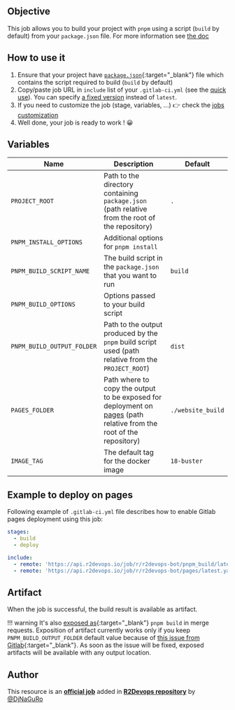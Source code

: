 ## Objective

This job allows you to build your project with `pnpm` using a script (`build` by default)
from your `package.json` file. For more information see [the doc]('https://pnpm.io/cli/run)

## How to use it

1. Ensure that your project have
   [`package.json`](https://docs.npmjs.com/cli/v6/configuring-npm/package-json){:target="_blank"}
   file which contains the script required to build (`build` by default)
1. Copy/paste job URL in `include` list of your `.gitlab-ci.yml` (see the [quick use](https://docs.r2devops.io/get-started/use-templates/#use-a-template)). You can specify [a fixed version](https://docs.r2devops.io/get-started/use-templates/#versioning) instead of `latest`.
1. If you need to customize the job (stage, variables, ...) 👉 check the [jobs
   customization](https://docs.r2devops.io/get-started/use-templates/#job-templates-customization)
1. Well done, your job is ready to work ! 😀

## Variables

| Name | Description | Default |
| ---- | ----------- | ------- |
| `PROJECT_ROOT` | Path to the directory containing `package.json` (path relative from the root of the repository) | `.` |
| `PNPM_INSTALL_OPTIONS` | Additional options for `pnpm install` | ` ` |
| `PNPM_BUILD_SCRIPT_NAME` | The build script in the `package.json` that you want to run | `build` |
| `PNPM_BUILD_OPTIONS` | Options passed to your build script | ` ` |
| `PNPM_BUILD_OUTPUT_FOLDER` | Path to the output produced by the `pnpm` build script used (path relative from the `PROJECT_ROOT`) | `dist` |
| `PAGES_FOLDER` | Path where to copy the output to be exposed for deployment on [pages](https://r2devops.io/_/gitlab/r2devops/hub/pages) (path relative from the root of the repository) | `./website_build` |
| `IMAGE_TAG` | The default tag for the docker image | `18-buster`  |

## Example to deploy on pages

Following example of `.gitlab-ci.yml` file describes how to enable Gitlab pages
deployment using this job:

```yaml
stages:
  - build
  - deploy

include:
  - remote: 'https://api.r2devops.io/job/r/r2devops-bot/pnpm_build/latest.yml'
  - remote: 'https://api.r2devops.io/job/r/r2devops-bot/pages/latest.yaml'
```

## Artifact

When the job is successful, the build result is available as artifact.

!!! warning
    It's also [exposed
    as](https://docs.gitlab.com/ee/ci/yaml/#artifactsexpose_as){:target="_blank"}
    `pnpm build` in merge requests.  Exposition of artifact currently works only
    if you keep `PNPM_BUILD_OUTPUT_FOLDER` default value because of [this issue
    from
    Gitlab](https://gitlab.com/gitlab-org/gitlab/-/issues/37129){:target="_blank"}.
    As soon as the issue will be fixed, exposed artifacts will be available
    with any output location.

## Author
This resource is an **[official job](https://docs.r2devops.io/get-started/faq/#use-a-template)** added in [**R2Devops repository**](https://gitlab.com/r2devops/hub) by [@DjNaGuRo](https://gitlab.com/DjNaGuRo)

